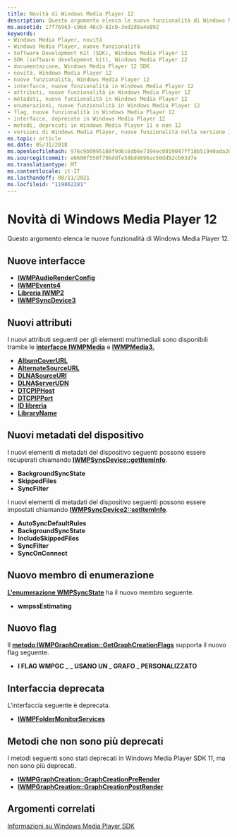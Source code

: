 ```yaml
---
title: Novità di Windows Media Player 12
description: Questo argomento elenca le nuove funzionalità di Windows Media Player 12.
ms.assetid: 17f76963-c96d-46c9-82c0-3ed2d8a4e892
keywords:
- Windows Media Player, novità
- Windows Media Player, nuove funzionalità
- Software Development Kit (SDK), Windows Media Player 12
- SDK (software development kit), Windows Media Player 12
- documentazione, Windows Media Player 12 SDK
- novità, Windows Media Player 12
- nuove funzionalità, Windows Media Player 12
- interfacce, nuove funzionalità in Windows Media Player 12
- attributi, nuove funzionalità in Windows Media Player 12
- metadati, nuove funzionalità in Windows Media Player 12
- enumerazioni, nuove funzionalità in Windows Media Player 12
- flag, nuove funzionalità in Windows Media Player 12
- interfacce, deprecate in Windows Media Player 12
- metodi, deprecati in Windows Media Player 11 e non 12
- versioni di Windows Media Player, nuove funzionalità nella versione 12
ms.topic: article
ms.date: 05/31/2018
ms.openlocfilehash: 976c9b0995188f9d6c6db6e7394ec0019047ff18b51940ada202c8c7ea713f39
ms.sourcegitcommit: e6600f550f79bddfe58bd4696ac50dd52cb03d7e
ms.translationtype: MT
ms.contentlocale: it-IT
ms.lasthandoff: 08/11/2021
ms.locfileid: "119862281"
---
```

# <a name="whats-new-in-windows-media-player-12"></a>Novità di Windows Media Player 12

Questo argomento elenca le nuove funzionalità di Windows Media Player 12.

## <a name="new-interfaces"></a>Nuove interfacce

-   [**IWMPAudioRenderConfig**](/previous-versions/windows/desktop/api/wmprealestate/nn-wmprealestate-iwmpaudiorenderconfig)
-   [**IWMPEvents4**](/previous-versions/windows/desktop/api/wmp/nn-wmp-iwmpevents4)
-   [**Libreria IWMP2**](/previous-versions/windows/desktop/api/wmp/nn-wmp-iwmplibrary2)
-   [**IWMPSyncDevice3**](/previous-versions/windows/desktop/api/wmp/nn-wmp-iwmpsyncdevice3)

## <a name="new-attributes"></a>Nuovi attributi

I nuovi attributi seguenti per gli elementi multimediali sono disponibili tramite le [**interfacce IWMPMedia**](/previous-versions/windows/desktop/api/wmp/nn-wmp-iwmpmedia) e [**IWMPMedia3.**](/previous-versions/windows/desktop/api/wmp/nn-wmp-iwmpmedia3)

-   [**AlbumCoverURL**](wm-albumcoverurl-attribute.md)
-   [**AlternateSourceURL**](alternatesourceurl-attribute.md)
-   [**DLNASourceURI**](dlnasourceuri-attribute.md)
-   [**DLNAServerUDN**](dlnaserverudn-attribute.md)
-   [**DTCPIPHost**](dtcpiphost-attribute.md)
-   [**DTCPIPPort**](dtcpipport-attribute.md)
-   [**ID libreria**](libraryid-attribute.md)
-   [**LibraryName**](libraryname-attribute.md)

## <a name="new-device-metadata"></a>Nuovi metadati del dispositivo

I nuovi elementi di metadati del dispositivo seguenti possono essere recuperati chiamando [**IWMPSyncDevice::getItemInfo**](/previous-versions/windows/desktop/api/wmp/nf-wmp-iwmpsyncdevice-getiteminfo).

-   **BackgroundSyncState**
-   **SkippedFiles**
-   **SyncFilter**

I nuovi elementi di metadati del dispositivo seguenti possono essere impostati chiamando [**IWMPSyncDevice2::setItemInfo**](/previous-versions/windows/desktop/api/wmp/nf-wmp-iwmpsyncdevice2-setiteminfo).

-   **AutoSyncDefaultRules**
-   **BackgroundSyncState**
-   **IncludeSkippedFiles**
-   **SyncFilter**
-   **SyncOnConnect**

## <a name="new-enumeration-member"></a>Nuovo membro di enumerazione

[**L'enumerazione WMPSyncState**](/previous-versions/windows/desktop/api/wmp/ne-wmp-wmpsyncstate) ha il nuovo membro seguente.

-   **wmpssEstimating**

## <a name="new-flag"></a>Nuovo flag

Il [**metodo IWMPGraphCreation::GetGraphCreationFlags**](/previous-versions/windows/desktop/api/wmpservices/nf-wmpservices-iwmpgraphcreation-getgraphcreationflags) supporta il nuovo flag seguente.

-   **I FLAG WMPGC \_ \_ USANO UN \_ GRAFO \_ PERSONALIZZATO**

## <a name="deprecated-interface"></a>Interfaccia deprecata

L'interfaccia seguente è deprecata.

-   [**IWMPFolderMonitorServices**](/previous-versions/windows/desktop/api/wmp/nn-wmp-iwmpfoldermonitorservices)

## <a name="methods-that-are-no-longer-deprecated"></a>Metodi che non sono più deprecati

I metodi seguenti sono stati deprecati in Windows Media Player SDK 11, ma non sono più deprecati.

-   [**IWMPGraphCreation::GraphCreationPreRender**](/previous-versions/windows/desktop/api/wmpservices/nf-wmpservices-iwmpgraphcreation-graphcreationprerender)
-   [**IWMPGraphCreation::GraphCreationPostRender**](/previous-versions/windows/desktop/api/wmpservices/nf-wmpservices-iwmpgraphcreation-graphcreationpostrender)

## <a name="related-topics"></a>Argomenti correlati

<dl> <dt>

[Informazioni su Windows Media Player SDK](about-the-windows-media-player-sdk.md)
</dt> </dl>

 

 




